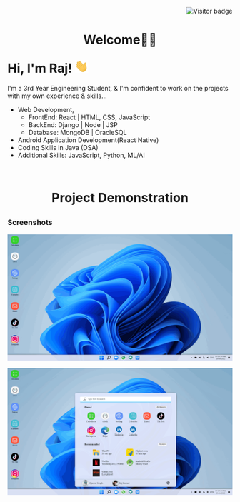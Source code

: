 <p align="right"><img src="https://visitor-badge.laobi.icu/badge?page_id=Windows11" alt="Visitor badge"/>

# <p align="center"> Welcome🙏🏻 </p> Hi, I'm Raj! <img src="https://raw.githubusercontent.com/ABSphreak/ABSphreak/master/gifs/Hi.gif" width="30px" />

I'm a 3rd Year Engineering Student, & I'm confident to work on the projects with my own experience & skills...

- Web Development,
    - FrontEnd: React | HTML, CSS, JavaScript
    - BackEnd: Django | Node | JSP
    - Database: MongoDB | OracleSQL
- Android Application Development(React Native)
- Coding Skills in Java (DSA)
- Additional Skills: JavaScript, Python, ML/AI

<br>

# <p align="center">Project Demonstration</p>

### Screenshots

![Screenshot](./Screenshot/home.png)

![Screenshot](./Screenshot/appDrawer.png)

